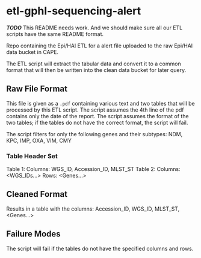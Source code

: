 # etl-gphl-sequencing-alert

**_TODO_** This README needs work. And we should make sure all our ETL scripts
have the same README format.

Repo containing the Epi/HAI ETL for a  alert file uploaded to the raw Epi/HAI 
data bucket in CAPE.

The ETL script will extract the tabular data and convert it to a common format
that will then be written into the clean data bucket for later query.

## Raw File Format

This file is given as a `.pdf` containing various text and two tables that will be
processed by this ETL script. 
The script assumes the 4th line of the pdf contains only the date of the report.
The script assumes the format of the two tables; if the tables do not have the 
correct format, the script will fail.

The script filters for only the following genes and their subtypes:
NDM, KPC, IMP, OXA, VIM, CMY

### Table Header Set

Table 1: 
    Columns: WGS_ID, Accession_ID, MLST_ST
Table 2:
    Columns: \<WGS_IDs...\>
    Rows: \<Genes...\>

## Cleaned Format

Results in a table with the columns:
Accession_ID, WGS_ID, MLST_ST, \<Genes...\>

## Failure Modes

The script will fail if the tables do not have the specified columns and rows.
